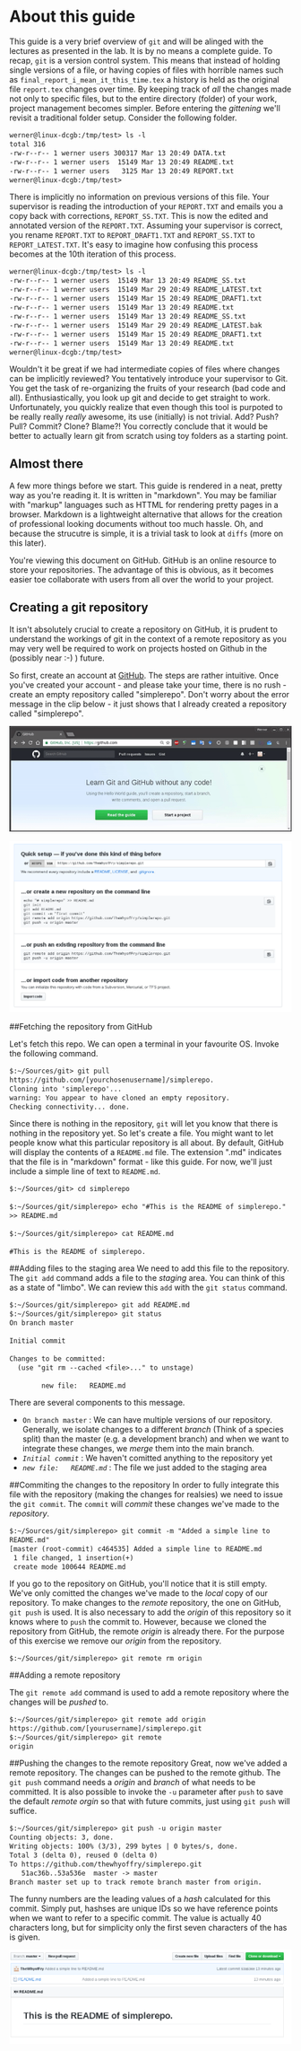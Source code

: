 # About this guide

This guide is a very brief overview of ``git`` and will be alinged with the lectures as presented in the lab.  It is by no means a complete guide. To recap, ``git`` is a version control system. This means that instead of holding single versions of a file, or having copies of files with horrible names such as ``final_report_i_mean_it_this_time.tex`` a history is held as the original file ``report.tex`` changes over time.  By keeping track of _all_ the changes made not only to specific files, but to the entire directory (folder) of your work, project management becomes simpler. Before entering the *_gittening_* we'll revisit a traditional folder setup. Consider the following folder.

 
```shell
werner@linux-dcgb:/tmp/test> ls -l
total 316
-rw-r--r-- 1 werner users 300317 Mar 13 20:49 DATA.txt
-rw-r--r-- 1 werner users  15149 Mar 13 20:49 README.txt
-rw-r--r-- 1 werner users   3125 Mar 13 20:49 REPORT.txt
werner@linux-dcgb:/tmp/test> 
```

There is implicitly no information on previous versions of this file. Your supervisor is reading the introduction of your ``REPORT.TXT`` and emails you a copy back with corrections, ``REPORT_SS.TXT``. This is now the edited and annotated version of the ``REPORT.TXT``. Assuming your supervisor is correct, you rename ``REPORT.TXT`` to ``REPORT_DRAFT1.TXT`` and ``REPORT_SS.TXT`` to ``REPORT_LATEST.TXT``. It's easy to imagine how confusing this process becomes at the 10th iteration of this process. 


```shell
werner@linux-dcgb:/tmp/test> ls -l
-rw-r--r-- 1 werner users  15149 Mar 13 20:49 README_SS.txt
-rw-r--r-- 1 werner users  15149 Mar 29 20:49 README_LATEST.txt
-rw-r--r-- 1 werner users  15149 Mar 15 20:49 README_DRAFT1.txt
-rw-r--r-- 1 werner users  15149 Mar 13 20:49 README.txt
-rw-r--r-- 1 werner users  15149 Mar 13 20:49 README_SS.txt
-rw-r--r-- 1 werner users  15149 Mar 29 20:49 README_LATEST.bak
-rw-r--r-- 1 werner users  15149 Mar 15 20:49 README_DRAFT1.txt
-rw-r--r-- 1 werner users  15149 Mar 13 20:49 README.txt
werner@linux-dcgb:/tmp/test> 
```



Wouldn't it be great if we had intermediate copies of files where changes can be implicitly reviewed?  You tentatively introduce your supervisor to Git. You get the task of re-organizing the fruits of your research (bad code and all). Enthusiastically, you look up git and decide to get straight to work. Unfortunately, you quickly realize that even though this tool is purpoted to be really really _*really*_ awesome, its use (initially) is not trivial. Add? Push? Pull? Commit? Clone? Blame?! You correctly conclude that it would be better to actually learn git from scratch using toy folders as a starting point. 


## Almost there

A few more things before we start. This guide is rendered in a neat, pretty way as you're reading it.  It is written in "markdown".  You may be familiar with "markup" languages such as HTTML for rendering pretty pages in a browser.  Markdown is a lightweight alternative that allows for the creation of professional looking documents without too much hassle.  Oh, and because the strucutre is simple, it is a trivial task to look at ``diffs`` (more on this later). 

You're viewing this document on GitHub. GitHub is an online resource to store your repositories. The advantage of this is obvious, as it becomes easier toe collaborate with users from all over the world to your project. 



## Creating a git repository

It isn't absolutely crucial to create a repository on GitHub, it is prudent to understand the workings of git in the context of a remote repository as you may very well be required to work on projects hosted on Github in the (possibly near :-) ) future.

So first, create an account at [GitHub](https://github.com). The steps are rather intuitive.  Once you've created your account - and please take your time, there is no rush - create an empty repository called "simplerepo". Don't worry about the error message in the clip below - it just shows that I already created a repository called "simplerepo".


![Repo add](clips/newrepo.gif)


![Repo creation](images/guide1_emptyrepo.png)

##Fetching the repository from GitHub

Let's fetch this repo. We can open a terminal in your favourite OS.  Invoke the following command.

```shell
$:~/Sources/git> git pull https://github.com/[yourchosenusername]/simplerepo.
Cloning into 'simplerepo'...
warning: You appear to have cloned an empty repository.
Checking connectivity... done.
```

Since there is nothing in the repository, ``git`` will let you know that there is nothing in the repository yet.  So let's create a file.  You might want to let people know what this particular repository is all about.  By default, GitHub will display the contents of a ``README.md`` file.  The extension ".md" indicates that the file is in "markdown" format - like this guide. For now, we'll just include a simple line of text to ``README.md``.

```shell
$:~/Sources/git> cd simplerepo

$:~/Sources/git/simplerepo> echo "#This is the README of simplerepo." >> README.md

$:~/Sources/git/simplerepo> cat README.md

#This is the README of simplerepo.
```


##Adding files to the staging area
We need to add this file to the repository. The ``git add`` command adds a file to the _staging_ area.  You can think of this as a state of "limbo".  We can review this ``add`` with the ``git status`` command.

```shell
$:~/Sources/git/simplerepo> git add README.md 
$:~/Sources/git/simplerepo> git status
On branch master

Initial commit

Changes to be committed:
  (use "git rm --cached <file>..." to unstage)

        new file:   README.md
```

There are several components to this message.


* ``On branch master`` : We can have multiple versions of our repository. Generally, we isolate changes to a different _branch_ (Think of a species split) than the master (e.g. a development branch) and when we want to integrate these changes, we _merge_ them into the main branch.
* *``Initial commit``* : We haven't comitted anything to the repository yet
* *``new file:   README.md``* : The file we just added to the staging area


##Commiting the changes to the repository
In order to fully integrate this file with the repository (making the changes for realsies) we need to issue the ``git commit``. The ``commit`` will _commit_ these changes we've made to the _repository_. 

```shell
$:~/Sources/git/simplerepo> git commit -m "Added a simple line to README.md"
[master (root-commit) c464535] Added a simple line to README.md
 1 file changed, 1 insertion(+)
 create mode 100644 README.md
```

If you go to the repository on GitHub, you'll notice that it is still empty.  We've only comitted the changes we've made to the _local_ copy of our repository.  To make changes to the _remote_ repository, the one on GitHub, ``git push`` is used. It is also necessary to add the _origin_ of this repository so it knows where to ``push`` the commit to. However, because we cloned the repository from GitHub, the remote _origin_ is already there.  For the purpose of this exercise we remove our _origin_ from the repository.

```
$:~/Sources/git/simplerepo> git remote rm origin
```

##Adding a remote repository

The ``git remote add`` command is used to add a remote repository where the changes will be _pushed_ to. 

```
$:~/Sources/git/simplerepo> git remote add origin https://github.com/[yourusername]/simplerepo.git
$:~/Sources/git/simplerepo> git remote 
origin
```

##Pushing the changes to the remote repository 
Great, now we've added a remote repository. The changes can be pushed to the remote github.  The ``git push`` command needs a _origin_ and _branch_ of what needs to be committed. It is also possible to invoke the ``-u`` parameter after ``push`` to save the default _remote orgin_ so that with future commits, just using ``git push`` will suffice.

```
$:~/Sources/git/simplerepo> git push -u origin master
Counting objects: 3, done.
Writing objects: 100% (3/3), 299 bytes | 0 bytes/s, done.
Total 3 (delta 0), reused 0 (delta 0)
To https://github.com/thewhyoffry/simplerepo.git
   51ac36b..53a536e  master -> master
Branch master set up to track remote branch master from origin.
```

The funny numbers are the leading values of a _hash_ calculated for this commit.  Simply put, hashses are unique IDs so we have reference points when we want to refer to a specific commit. The value is actually 40 characters long, but for simplicity only the first seven characters of the has is given.  

![Remote initial commit](images/guide1_initialcommit.png)


